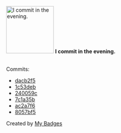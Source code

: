<img src="https://my-badges.github.io/my-badges/evening-commits.png" alt="I commit in the evening." title="I commit in the evening." width="128">
<strong>I commit in the evening.</strong>
<br><br>

Commits:

- <a href="https://github.com/dwesh163/gm-app/commit/dacb2f5f79014fa6382514d8ca695cd397f5b4e8">dacb2f5</a>
- <a href="https://github.com/dwesh163/gm-app/commit/1c53deb0d7aab49a3a3e20bbd741d190ffc37bef">1c53deb</a>
- <a href="https://github.com/dwesh163/gm-app/commit/240059cccf4df4591928fb46382ffdb8afdad6cf">240059c</a>
- <a href="https://github.com/epfl-si/wiki.ops/commit/7c1a35bbb0b03fe6785a65fb477efc89e2de6897">7c1a35b</a>
- <a href="https://github.com/dwesh163/outlinewiki-exporter/commit/ac2a7f6abb09cdab3bbe1410a70fa04c388c4aa3">ac2a7f6</a>
- <a href="https://github.com/epfl-si/wiki.ops/commit/8057bf51ac7c3e80846ac4211954a2051c1fad90">8057bf5</a>


Created by <a href="https://github.com/my-badges/my-badges">My Badges</a>